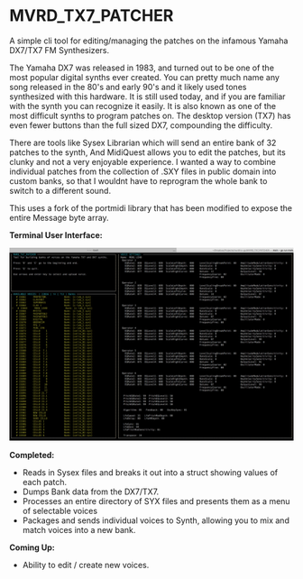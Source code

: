 # MVRD_TX7_PATCHER
A simple cli tool for editing/managing the patches on the infamous Yamaha DX7/TX7 FM Synthesizers. 

The Yamaha DX7 was released in 1983, and turned out to be one of the most popular digital synths ever created. You can pretty much name any song released in the 80's and early 90's and it likely used tones synthesized with this hardware. It is still used today, and if you are familiar with the synth you can recognize it easily. It is also known as one of the most difficult synths to program patches on. The desktop version (TX7) has even fewer buttons than the full sized DX7, compounding the difficulty. 

There are tools like Sysex Librarian which will send an entire bank of 32 patches to the synth, And MidiQuest allows you to edit the patches, but its clunky and not a very enjoyable experience. I wanted a way to combine individual patches from the collection of .SXY files in public domain into custom banks, so that I wouldnt have to reprogram the whole bank to switch to a different sound. 

This uses a fork of the portmidi library that has been modified to expose the entire Message byte array.  

**Terminal User Interface:**

![screenshot1](screenshots/MVRD_TX7_PATCHER.png)

**Completed:**
* Reads in Sysex files and breaks it out into a struct showing values of each patch.
* Dumps Bank data from the DX7/TX7.
* Processes an entire directory of SYX files and presents them as a menu of selectable voices
* Packages and sends individual voices to Synth, allowing you to mix and match voices into a new bank.

**Coming Up:** 
* Ability to edit / create new voices. 
